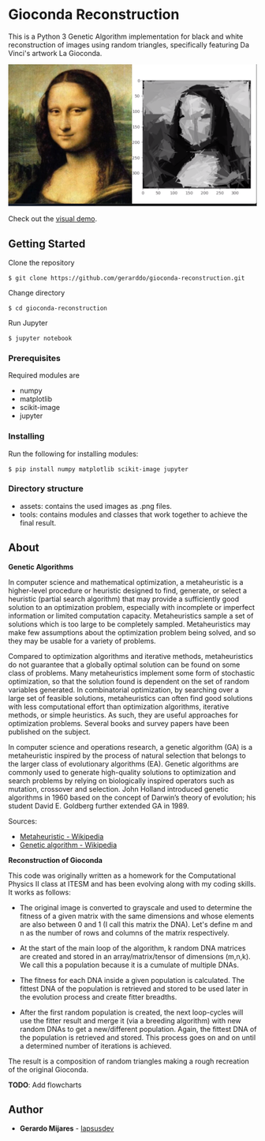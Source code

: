 # Gioconda Reconstruction

This is a Python 3 Genetic Algorithm implementation for black and white reconstruction of images using random triangles, specifically featuring Da Vinci's artwork La Gioconda.

![Gioconda reconstructed using Genetic Algorithms](assets/gioconda-compared.png)



Check out the [visual demo](https://youtu.be/8Frn09aKMqI).




## Getting Started

Clone the repository

```
$ git clone https://github.com/gerarddo/gioconda-reconstruction.git 
```
Change directory

```
$ cd gioconda-reconstruction 
```

Run Jupyter
```
$ jupyter notebook
```

### Prerequisites

Required modules are
- numpy
- matplotlib
- scikit-image
- jupyter

### Installing

Run the following for installing modules:

```
$ pip install numpy matplotlib scikit-image jupyter
```

### Directory structure
- assets: contains the used images as .png files. 
- tools: contains modules and classes that work together to achieve the final result.

## About

**Genetic Algorithms**

In computer science and mathematical optimization, a metaheuristic is a higher-level procedure or heuristic designed to find, generate, or select a heuristic (partial search algorithm) that may provide a sufficiently good solution to an optimization problem, especially with incomplete or imperfect information or limited computation capacity. Metaheuristics sample a set of solutions which is too large to be completely sampled. Metaheuristics may make few assumptions about the optimization problem being solved, and so they may be usable for a variety of problems.

Compared to optimization algorithms and iterative methods, metaheuristics do not guarantee that a globally optimal solution can be found on some class of problems. Many metaheuristics implement some form of stochastic optimization, so that the solution found is dependent on the set of random variables generated. In combinatorial optimization, by searching over a large set of feasible solutions, metaheuristics can often find good solutions with less computational effort than optimization algorithms, iterative methods, or simple heuristics. As such, they are useful approaches for optimization problems. Several books and survey papers have been published on the subject.

In computer science and operations research, a genetic algorithm (GA) is a metaheuristic inspired by the process of natural selection that belongs to the larger class of evolutionary algorithms (EA). Genetic algorithms are commonly used to generate high-quality solutions to optimization and search problems by relying on biologically inspired operators such as mutation, crossover and selection. John Holland introduced genetic algorithms in 1960 based on the concept of Darwin’s theory of evolution; his student David E. Goldberg further extended GA in 1989.

Sources: 
- [Metaheuristic - Wikipedia](https://en.wikipedia.org/wiki/Metaheuristic)
- [Genetic algorithm - Wikipedia](https://en.wikipedia.org/wiki/Genetic_algorithm)


**Reconstruction of Gioconda**

This code was originally written as a homework for the Computational Physics II class at ITESM and has been evolving along with my coding skills. It works as follows:

- The original image is converted to grayscale and used to determine the fitness of a given matrix with the same dimensions and whose elements are also between 0 and 1 (I call this matrix the DNA). Let's define m and n as the number of rows and columns of the matrix respectively.

- At the start of the main loop of the algorithm, k random DNA matrices are created and stored in an array/matrix/tensor of dimensions (m,n,k). We call this a population because it is a cumulate of multiple DNAs. 

- The fitness for each DNA inside a given population is calculated. The fittest DNA of the population is retrieved and stored to be used later in the evolution process and create fitter breadths.

- After the first random population is created, the next loop-cycles will use the fitter result and merge it (via a breeding algorithm) with new random DNAs to get a new/different population. Again, the fittest DNA of the population is retrieved and stored. This process goes on and on until a determined number of iterations is achieved. 

The result is a composition of random triangles making a rough recreation of the original Gioconda.


**TODO**: Add flowcharts


## Author

* **Gerardo Mijares** - [lapsusdev](https://lapsusdev.com)

